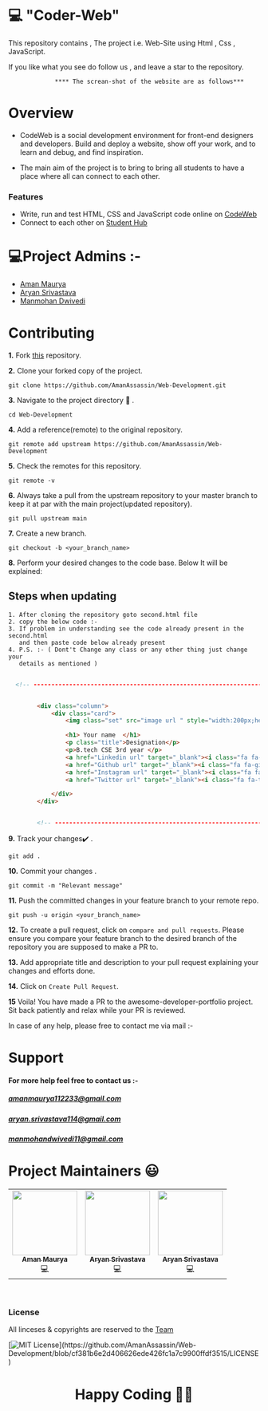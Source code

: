 #                💻 "Coder-Web" 

This repository contains , The project i.e. Web-Site using Html , Css , JavaScript. 

If you like what you see do follow us , and leave a star to the repository.



                 **** The screan-shot of the website are as follows***   

   

 <p align="center">
 <!--   paste image here in future  -->
</p>



# Overview

* CodeWeb is a social development environment for front-end designers and developers. Build and deploy a website, show off your work, and to learn and debug, and find inspiration.

*   The main aim of the project is to bring to bring all students to have a place where all can connect to each other. 

### Features
- Write, run and test HTML, CSS and JavaScript code online on  [CodeWeb](https://amanassassin.github.io/Web-Development/code_editor/codeEditor.html)
- Connect to each other on  [Student Hub](https://amanassassin.github.io/Web-Development/Student_hub/Second.html)


#           💻Project Admins :-

 - [Aman Maurya](https://www.linkedin.com/in/aman-maurya73/)
 - [Aryan Srivastava](https://www.linkedin.com/in/aryan-srivastava-08032003/)
 - [Manmohan Dwivedi](https://www.linkedin.com/in/manmohan-dwivedi-a7662b1ab/)


# Contributing

**1.**  Fork [this](https://github.com/AmanAssassin/Web-Development.git) repository.

**2.**  Clone your forked copy of the project.

```
git clone https://github.com/AmanAssassin/Web-Development.git

```

**3.** Navigate to the project directory :file_folder: .

```
cd Web-Development
```

**4.** Add a reference(remote) to the original repository.

```
git remote add upstream https://github.com/AmanAssassin/Web-Development
```

**5.** Check the remotes for this repository.
```
git remote -v
```

**6.** Always take a pull from the upstream repository to your master branch to keep it at par with the main project(updated repository).

```
git pull upstream main
```

**7.** Create a new branch.

```
git checkout -b <your_branch_name>
```

**8.** Perform your desired changes to the code base. Below It will be explained:



## Steps when updating
    1. After cloning the repository goto second.html file
    2. copy the below code :-
    3. If problem in understanding see the code already present in the second.html 
       and then paste code below already present
    4. P.S. :- ( Dont't Change any class or any other thing just change your
       details as mentioned )  

```html

  <!-- --------------------------------------------------------------------------------------------------------------------------------- -->


        <div class="column">
            <div class="card">
                <img class="set" src="image url " style="width:200px;height:200px;margin-top:10px">

                <h1> Your name  </h1>
                <p class="title">Designation</p>
                <p>B.tech CSE 3rd year </p> 
                <a href="Linkedin url" target="_blank"><i class="fa fa-linkedin-square"></i></a>
                <a href="Github url" target="_blank"><i class="fa fa-github"></i></a>
                <a href="Instagram url" target="_blank"><i class="fa fa-instagram"></i></a>
                <a href="Twitter url" target="_blank"><i class="fa fa-twitter"></i></a>

            </div>
        </div>


        <!-- --------------------------------------------------------------------------------------------------------------------------------- -->


``` 





**9.** Track your changes:heavy_check_mark: .

```
git add . 
```

**10.** Commit your changes .

```
git commit -m "Relevant message" 
```

**11.** Push the committed changes in your feature branch to your remote repo.
```
git push -u origin <your_branch_name>
```

**12.** To create a pull request, click on `compare and pull requests`. Please ensure you compare your feature branch to the desired branch of the repository you are supposed to make a PR to.


**13.** Add appropriate title and description to your pull request explaining your changes and efforts done.


**14.** Click on `Create Pull Request`.


**15** Voila! You have made a PR to the awesome-developer-portfolio project. Sit back patiently and relax while your PR is reviewed. 

 In case of any help, please free to contact me via mail :- 
 
 
# Support
#### For more help feel free to contact us :-

 ##### [ amanmaurya112233@gmail.com ](https://mail.google.com/mail/u/0/#inbox?compose=new )
 
 ##### [ aryan.srivastava114@gmail.com ](https://mail.google.com/mail/u/0/#inbox?compose=new )
 
 ##### [ manmohandwivedi11@gmail.com ](https://mail.google.com/mail/u/0/#inbox?compose=new )



# Project Maintainers 😃

<table>
  <tbody><tr>
    <td align="center" ><a href="https://github.com/AmanAssassin"><img alt="" src="https://github.com/AmanAssassin.png" width="130px;"><br><sub><b>
 Aman Maurya </b></sub></a><br>💻 

 <td align="center"><a href="https://github.com/Aryan-Srivastava"><img alt="" src="https://github.com/Aryan-Srivastava.png" width="130px;"><br><sub><b>
Aryan Srivastava</b></sub></a><br>💻 

 <td align="center"><a href="https://github.com/Manmohan11"><img alt="" src="https://github.com/Manmohan11.png" width="130px;"><br><sub><b>
Aryan Srivastava</b></sub></a><br>💻 
  </tr>
</tbody></table>
<br>

### License

All linceses & copyrights are reserved to the [Team](https://amanassassin.github.io/Web-Development/)

[![MIT License](https://img.shields.io/apm/l/atomic-design-ui.svg?)](https://github.com/AmanAssassin/Web-Development/blob/cf381b6e2d406626ede426fc1a7c9900ffdf3515/LICENSE)

<h1 align=center>Happy Coding 👨‍💻 </h1>